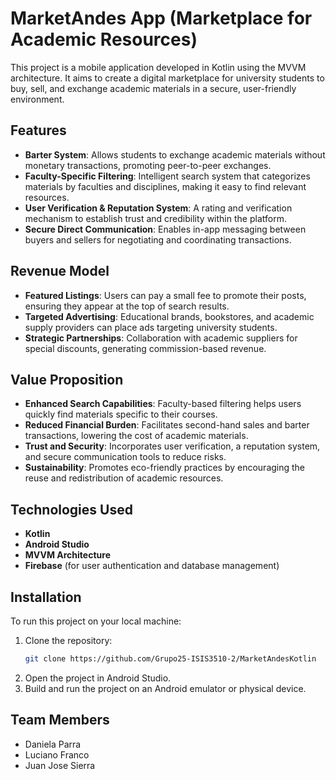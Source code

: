 # MarketAndes App (Marketplace for Academic Resources)

This project is a mobile application developed in Kotlin using the MVVM architecture. It aims to create a digital marketplace for university students to buy, sell, and exchange academic materials in a secure, user-friendly environment.

## Features

- **Barter System**: Allows students to exchange academic materials without monetary transactions, promoting peer-to-peer exchanges.
- **Faculty-Specific Filtering**: Intelligent search system that categorizes materials by faculties and disciplines, making it easy to find relevant resources.
- **User Verification & Reputation System**: A rating and verification mechanism to establish trust and credibility within the platform.
- **Secure Direct Communication**: Enables in-app messaging between buyers and sellers for negotiating and coordinating transactions.

## Revenue Model

- **Featured Listings**: Users can pay a small fee to promote their posts, ensuring they appear at the top of search results.
- **Targeted Advertising**: Educational brands, bookstores, and academic supply providers can place ads targeting university students.
- **Strategic Partnerships**: Collaboration with academic suppliers for special discounts, generating commission-based revenue.

## Value Proposition

- **Enhanced Search Capabilities**: Faculty-based filtering helps users quickly find materials specific to their courses.
- **Reduced Financial Burden**: Facilitates second-hand sales and barter transactions, lowering the cost of academic materials.
- **Trust and Security**: Incorporates user verification, a reputation system, and secure communication tools to reduce risks.
- **Sustainability**: Promotes eco-friendly practices by encouraging the reuse and redistribution of academic resources.

## Technologies Used

- **Kotlin**
- **Android Studio**
- **MVVM Architecture**
- **Firebase** (for user authentication and database management)

## Installation

To run this project on your local machine:

1. Clone the repository:
   ```bash
   git clone https://github.com/Grupo25-ISIS3510-2/MarketAndesKotlin
   ```
2. Open the project in Android Studio.
3. Build and run the project on an Android emulator or physical device.

## Team Members
- Daniela Parra
- Luciano Franco
- Juan Jose Sierra

